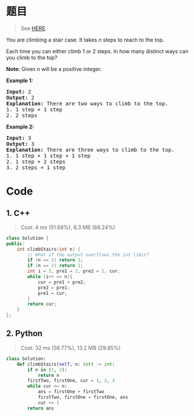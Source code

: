 # 题目

> See [HERE](https://leetcode.com/problems/climbing-stairs/).

<div><p>You are climbing a stair case. It takes <em>n</em> steps to reach to the top.</p>

<p>Each time you can either climb 1 or 2 steps. In how many distinct ways can you climb to the top?</p>

<p><strong>Note:</strong> Given <em>n</em> will be a positive integer.</p>

<p><strong>Example 1:</strong></p>

<pre><strong>Input:</strong> 2
<strong>Output:</strong> 2
<strong>Explanation:</strong> There are two ways to climb to the top.
1. 1 step + 1 step
2. 2 steps
</pre>

<p><strong>Example 2:</strong></p>

<pre><strong>Input:</strong> 3
<strong>Output:</strong> 3
<strong>Explanation:</strong> There are three ways to climb to the top.
1. 1 step + 1 step + 1 step
2. 1 step + 2 steps
3. 2 steps + 1 step
</pre>
</div>

# Code

## 1. C++

> Cost: 4 ms (51.68%), 8.3 MB (88.24%)

```cpp
class Solution {
public:
    int climbStairs(int n) {
        // What if the output overflows the int limit?
        if (n == 1) return 1;
        if (n == 2) return 2;
        int i = 3, pre1 = 2, pre2 = 1, cur;
        while (i++ <= n){
            cur = pre1 + pre2;
            pre2 = pre1;
            pre1 = cur;
        }
        return cur;
    }
};
```

## 2. Python

> Cost: 32 ms (56.77%), 13.2 MB (29.85%)

```python
class Solution:
    def climbStairs(self, n: int) -> int:
        if n in (1, 2):
            return n
        firstTwo, firstOne, cur = 1, 2, 3
        while cur <= n:
            ans = firstOne + firstTwo
            firstTwo, firstOne = firstOne, ans
            cur += 1
        return ans
```
